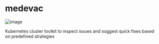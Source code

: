 # medevac
![image](https://github.com/Medevac-Toolkit/medevac/assets/1908752/4d0ec5bd-d9fd-46b9-b0b3-15d05c48368f)

Kubernetes cluster toolkit to inspect issues and suggest quick fixes based on predefined strategies

